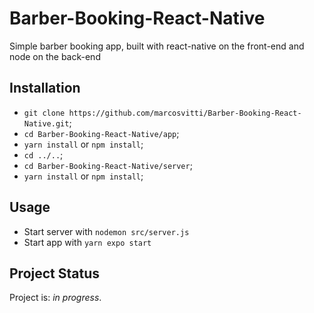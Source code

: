# Barber-Booking-React-Native
Simple barber booking app, built with react-native on the front-end and node on the back-end

## Installation
- `git clone https://github.com/marcosvitti/Barber-Booking-React-Native.git`;
- `cd Barber-Booking-React-Native/app`;
- `yarn install` or `npm install`;
- `cd ../..`;
- `cd Barber-Booking-React-Native/server`;
- `yarn install` or `npm install`;

## Usage
- Start server with
`nodemon src/server.js`
- Start app with
`yarn expo start`

## Project Status
Project is: _in progress_.
